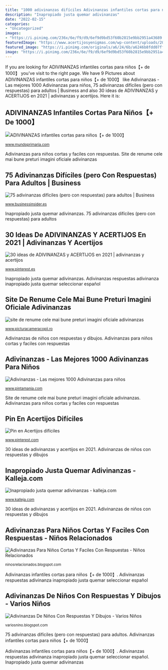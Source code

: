 ```yaml
---
title: "1000 adivinanzas difíciles Adivinanzas infantiles cortas para niños【+ de 1000】"
description: "Inapropiado justa quemar adivinanzas"
date: "2022-02-15"
categories:
- "Uncategorized"
images:
- "https://i.pinimg.com/236x/6e/f9/d9/6ef9d9bd53f60b2815e9bb2951a43689.jpg"
featuredImage: "https://www.acertijosyenigmas.com/wp-content/uploads/2020/05/adivinanzas-exigen-respuestas-faciles-quien-lo-hace-no-lo-dice-1-1024x1024.png"
featured_image: "https://i.pinimg.com/originals/a6/24/6b/a6246b8fdd07ff35bc77115e6153957a.jpg"
image: "https://i.pinimg.com/236x/6e/f9/d9/6ef9d9bd53f60b2815e9bb2951a43689.jpg"
---
```


If you are looking for ADIVINANZAS infantiles cortas para niños【+ de 1000】 you've visit to the right page. We have 9 Pictures about ADIVINANZAS infantiles cortas para niños【+ de 1000】 like Adivinanzas - Las mejores 1000 Adivinanzas para niños, 75 adivinanzas difíciles (pero con respuestas) para adultos | Business and also 30 ideas de ADIVINANZAS y ACERTIJOS en 2021 | adivinanzas y acertijos. Here it is:

## ADIVINANZAS Infantiles Cortas Para Niños【+ De 1000】

![ADIVINANZAS infantiles cortas para niños【+ de 1000】](https://www.mundoprimaria.com/wp-content/uploads/2016/02/Adivinanzas-de-comida.png "Adivinanzas respuestas adivinanza inapropiado justa quemar seleccionar español")

<small>www.mundoprimaria.com</small>

Adivinanzas para niños cortas y faciles con respuestas. Site de renume cele mai bune preturi imagini oficiale adivinanzas

## 75 Adivinanzas Difíciles (pero Con Respuestas) Para Adultos | Business

![75 adivinanzas difíciles (pero con respuestas) para adultos | Business](https://cdn.businessinsider.es/sites/navi.axelspringer.es/public/styles/480/public/media/image/2021/05/mujer-pensando-acertijos-2347159.jpg?itok=FPedZ9eE "30 ideas de adivinanzas y acertijos en 2021")

<small>www.businessinsider.es</small>

Inapropiado justa quemar adivinanzas. 75 adivinanzas difíciles (pero con respuestas) para adultos

## 30 Ideas De ADIVINANZAS Y ACERTIJOS En 2021 | Adivinanzas Y Acertijos

![30 ideas de ADIVINANZAS y ACERTIJOS en 2021 | adivinanzas y acertijos](https://i.pinimg.com/236x/6e/f9/d9/6ef9d9bd53f60b2815e9bb2951a43689.jpg "Adivinanzas para niños cortas y faciles con respuestas")

<small>www.pinterest.es</small>

Inapropiado justa quemar adivinanzas. Adivinanzas respuestas adivinanza inapropiado justa quemar seleccionar español

## Site De Renume Cele Mai Bune Preturi Imagini Oficiale Adivinanzas

![site de renume cele mai bune preturi imagini oficiale adivinanzas](https://www.acertijosyenigmas.com/wp-content/uploads/2020/05/adivinanzas-exigen-respuestas-faciles-quien-lo-hace-no-lo-dice-1-1024x1024.png "Site de renume cele mai bune preturi imagini oficiale adivinanzas")

<small>www.picturacameracopii.ro</small>

Adivinanzas de niños con respuestas y dibujos. Adivinanzas para niños cortas y faciles con respuestas

## Adivinanzas - Las Mejores 1000 Adivinanzas Para Niños

![Adivinanzas - Las mejores 1000 Adivinanzas para niños](https://www.pintamania.com/data/fotos/adivinanzas-de-naturaleza.jpg "30 ideas de adivinanzas y acertijos en 2021")

<small>www.pintamania.com</small>

Site de renume cele mai bune preturi imagini oficiale adivinanzas. Adivinanzas para niños cortas y faciles con respuestas

## Pin En Acertijos Difíciles

![Pin en Acertijos difíciles](https://i.pinimg.com/originals/a6/24/6b/a6246b8fdd07ff35bc77115e6153957a.jpg "30 ideas de adivinanzas y acertijos en 2021")

<small>www.pinterest.com</small>

30 ideas de adivinanzas y acertijos en 2021. Adivinanzas de niños con respuestas y dibujos

## Inapropiado Justa Quemar Adivinanzas - Kalleja.com

![Inapropiado justa quemar adivinanzas - kalleja.com](https://juegosinfantiles.bosquedefantasias.com/wp-content/uploads/2017/11/adivinanzas-de-navidad-para-niños-con-respuestas.jpg "Adivinanzas de niños con respuestas y dibujos")

<small>www.kalleja.com</small>

30 ideas de adivinanzas y acertijos en 2021. Adivinanzas de niños con respuestas y dibujos

## Adivinanzas Para Niños Cortas Y Faciles Con Respuestas - Niños Relacionados

![Adivinanzas Para Niños Cortas Y Faciles Con Respuestas - Niños Relacionados](https://www.educapeques.com/wp-content/uploads/2018/05/adivinanzas-con-objetos.jpg "Site de renume cele mai bune preturi imagini oficiale adivinanzas")

<small>ninosrelacionados.blogspot.com</small>

Adivinanzas infantiles cortas para niños【+ de 1000】. Adivinanzas respuestas adivinanza inapropiado justa quemar seleccionar español

## Adivinanzas De Niños Con Respuestas Y Dibujos - Varios Niños

![Adivinanzas De Niños Con Respuestas Y Dibujos - Varios Niños](https://lh4.ggpht.com/-TYeEvbntxuY/S8wr8Z8SdKI/AAAAAAAAIac/XLHPr9jVuwo/w1200-h630-p-k-no-nu/adiv26.jpg?imgmax=640 "75 adivinanzas difíciles (pero con respuestas) para adultos")

<small>variosnino.blogspot.com</small>

75 adivinanzas difíciles (pero con respuestas) para adultos. Adivinanzas infantiles cortas para niños【+ de 1000】

Adivinanzas infantiles cortas para niños【+ de 1000】. Adivinanzas respuestas adivinanza inapropiado justa quemar seleccionar español. Inapropiado justa quemar adivinanzas
